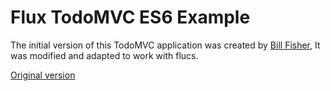 # Flux TodoMVC ES6 Example

The initial version of this TodoMVC application was created by [Bill Fisher](https://www.facebook.com/bill.fisher.771), It was modified and adapted to work with flucs.

[Original version](https://github.com/facebook/flux/tree/master/examples/flux-todomvc)
